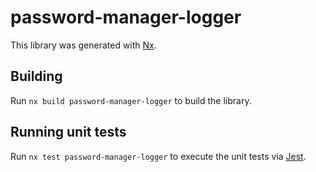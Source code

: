 # password-manager-logger

This library was generated with [Nx](https://nx.dev).

## Building

Run `nx build password-manager-logger` to build the library.

## Running unit tests

Run `nx test password-manager-logger` to execute the unit tests via [Jest](https://jestjs.io).
